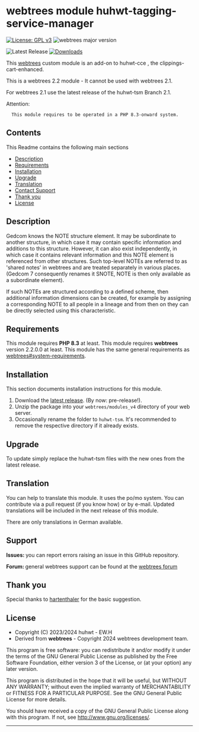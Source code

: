 
# webtrees module huhwt-tagging-service-manager

[![License: GPL v3](https://img.shields.io/badge/License-GPL%20v3-blue.svg)](http://www.gnu.org/licenses/gpl-3.0)
![webtrees major version](https://img.shields.io/badge/webtrees-v2.2-green)

![Latest Release](https://img.shields.io/github/v/release/huhwt/huhwt-tsm)
[![Downloads](https://img.shields.io/github/downloads/huhwt/huhwt-tsm/total)]()

This [webtrees](https://www.webtrees.net/) custom module is an add-on to huhwt-cce , the clippings-cart-enhanced. 

This is a webtrees 2.2 module - It cannot be used with webtrees 2.1.

For webtrees 2.1 use the latest release of the huhwt-tsm Branch 2.1.

Attention:
~~~
  This module requires to be operated in a PHP 8.3-onward system.
~~~

## Contents
This Readme contains the following main sections

* [Description](#description)
* [Requirements](#requirements)
* [Installation](#installation)
* [Upgrade](#upgrade)
* [Translation](#translation)
* [Contact Support](#support)
* [Thank you](#thanks)
* [License](#license)

<a name="description"></a>
## Description

Gedcom knows the NOTE structure element. It may be subordinate to another structure, in which case it may contain specific information and additions to this structure. However, it can also exist independently, in which case it contains relevant information and this NOTE element is referenced from other structures. Such top-level NOTEs are referred to as 'shared notes' in webtrees and are treated separately in various places. (Gedcom 7 consequently renames it SNOTE, NOTE is then only available as a subordinate element).

If such NOTEs are structured according to a defined scheme, then additional information dimensions can be created, for example by assigning a corresponding NOTE to all people in a lineage and from then on they can be directly selected using this characteristic.

<a name="requirements"></a>
## Requirements

This module requires **PHP 8.3** at least.
This module requires **webtrees** version 2.2.0.0 at least.
This module has the same general requirements as [webtrees#system-requirements](https://github.com/fisharebest/webtrees#system-requirements).

<a name="installation"></a>
## Installation

This section documents installation instructions for this module.

1. Download the [latest release](https://github.com/huhwt/huhwt-tsm/releases/latest). (By now: pre-release!).
3. Unzip the package into your `webtrees/modules_v4` directory of your web server.
4. Occasionally rename the folder to `huhwt-tsm`. It's recommended to remove the respective directory if it already exists.

<a name="upgrade"></a>
## Upgrade

To update simply replace the huhwt-tsm files with the new ones from the latest release.

<a name="translation"></a>
## Translation

You can help to translate this module.
It uses the po/mo system.
You can contribute via a pull request (if you know how) or by e-mail.
Updated translations will be included in the next release of this module.

There are only translations in German available.

<a name="support"></a>
## Support

<span style="font-weight: bold;">Issues: </span>you can report errors raising an issue
in this GitHub repository.

<span style="font-weight: bold;">Forum: </span>general webtrees support can be found 
at the [webtrees forum](http://www.webtrees.net/)

<a name="thanks"></a>
## Thank you

Special thanks to [hartenthaler](https://github.com/hartenthaler/) for the basic suggestion.

<a name="license"></a>
## License

* Copyright (C) 2023/2024 huhwt - EW.H
* Derived from **webtrees** - Copyright 2024 webtrees development team.

This program is free software: you can redistribute it and/or modify
it under the terms of the GNU General Public License as published by
the Free Software Foundation, either version 3 of the License, or
(at your option) any later version.

This program is distributed in the hope that it will be useful,
but WITHOUT ANY WARRANTY; without even the implied warranty of
MERCHANTABILITY or FITNESS FOR A PARTICULAR PURPOSE. See the
GNU General Public License for more details.

You should have received a copy of the GNU General Public License
along with this program. If not, see <http://www.gnu.org/licenses/>.

* * *
